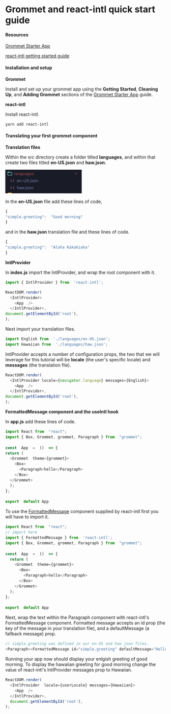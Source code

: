 # Grommet and react-intl quick start guide

#### Resources

[Grommet Starter App](https://github.com/grommet/grommet-starter-new-app "Grommet Starter App")

[react-intl getting started guide](https://github.com/formatjs/react-intl/blob/master/docs/Getting-Started.md#intro-guides "react-intl getting started guide")

#### Installation and setup

**Grommet**

Install and set up your grommet app using the **Getting Started**, **Cleaning Up**, and **Adding Grommet** sections of the [Grommet Starter App](https://github.com/grommet/grommet-starter-new-app "Grommet Starter App") guide.

**react-intl**

Install react-intl.

```bash
yarn add react-intl
```

#### Translating your first grommet component

**Translation files**

Within the src directory create a folder titled **languages**, and within that create two files titled **en-US.json** and **haw.json**.
  

![language-files](../../../../public/tutorial/language-files.png "Translation-Example")

In the **en-US.json** file add these lines of code,

```javascript
{
"simple.greeting":  "Good morning"
}
```

and in the **haw.json** translation file and these lines of code.

```javascript
{
"simple.greeting":  "Aloha Kakahiaka"
}
```

**IntlProvider**

In  **index.js** import the IntlProvider, and wrap the root component with it.
```javascript
import { IntlProvider } from  'react-intl';
```

```javascript
ReactDOM.render(
  <IntlProvider>
    <App  />
  </IntlProvider>,
document.getElementById('root'),
);
```

Next import your translation files.

```javascript
import English from  './languages/en-US.json';
import Hawaiian from  './languages/haw.json';
```

IntlProvider accepts a number of configuration props, the two that we will leverage for this tutorial will be **locale** (the user's specific locale) and **messages** (the translation file).

```javascript
ReactDOM.render(
  <IntlProvider locale={navigator.language} messages={English}>
    <App  />
  </IntlProvider>,
document.getElementById('root'),
);
```

**FormattedMessage component and the useIntl hook**

In **app.js** add these lines of code.

```javascript
import React from  "react";
import { Box, Grommet, grommet, Paragraph } from  "grommet";

const  App  =  ()  => {	
return (
  <Grommet  theme={grommet}>
    <Box>
      <Paragraph>hello</Paragraph>
    </Box>
  </Grommet>
  );
};

export  default App
```

To use the [FormattedMessage](https://github.com/formatjs/react-intl/blob/master/docs/Components.md#formattedmessage "Formatted Message docs") component supplied by react-intl first you will have to import it.

```javascript
import React from  "react";
// import here
import { FormattedMessage } from  'react-intl';
import { Box, Grommet, grommet, Paragraph } from  "grommet";

const  App  =  ()  => {
  return (
    <Grommet  theme={grommet}>
      <Box>
        <Paragraph>hello</Paragraph>
      </Box>
    </Grommet>
  );
};

export  default App
```

Next, wrap the text within the Paragraph component with react-intl's FormattedMessage component. Formatted message accepts an id prop (the key of the message in your translation file), and a defaultMessage (a fallback message) prop.

```javascript
// simple.greeting was defined in our en-US and haw json files.
<Paragraph><FormattedMessage id="simple.greeting" defaultMessage="Hello" /></Paragraph>
```  

Running your app now should display your enlgish greeting of good morning. To display the hawaiian greeting for good morning change the value of react-intl's IntlProvider messages prop to Hawaiian.

```javascript
ReactDOM.render(
  <IntlProvider  locale={userLocale} messages={Hawaiian}>
    <App  />
  </IntlProvider>,
  document.getElementById('root'),
);
```
